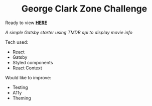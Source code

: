 
<h1 align="center">
  George Clark Zone Challenge
</h1>

Ready to view [**HERE**](http://zone-movie-challenge.surge.sh/)

_A simple Gatsby starter using TMDB api to display movie info_

Tech used:
- React
- Gatsby
- Styled components
- React Context

Would like to improve:
- Testing
- A11y
- Theming